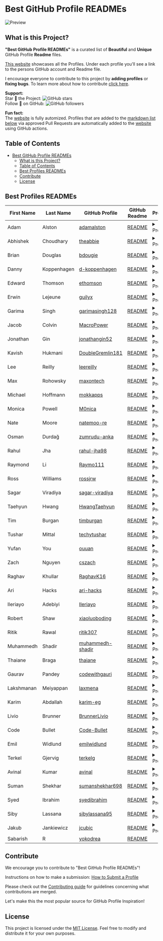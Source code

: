
# Best GitHub Profile READMEs

![Preview](./preview.gif)

## What is this Project?

**"Best GitHub Profile READMEs"** is a curated list of **Beautiful** and **Unique** GitHub Profile **Readme** files.

[This website](https://maxrohowsky.github.io/best-github-profile-readme/) showcases all the Profiles. Under each profile you'll see a link to the persons GitHub account and Readme file.

I encourage everyone to contribute to this project by **adding profiles** or **fixing bugs**. To learn more about how to contribute  [click here](#contribute-to-the-list).

**Support:**
<br>
Star 🌟 the Project: ![GitHub stars](https://img.shields.io/github/stars/maxrohowsky/best-github-profile-readme.svg?style=social&label=Star)
<br>
Follow 🤝 on GitHub: ![GitHub followers](https://img.shields.io/github/followers/maxrohowsky.svg?style=social&label=Follow)
<br>

**Fun fact:** 
<br>
The [website](https://maxrohowsky.github.io/best-github-profile-readme/) is fully automized. Profiles that are added to the [markdown list below](#best-profiles-readmes) via approved Pull Requests are automatically added to the [website](https://maxrohowsky.github.io/best-github-profile-readme/) using GitHub actions.

## Table of Contents

- [Best GitHub Profile READMEs](#best-github-profile-readmes)
  - [What is this Project?](#what-is-this-project)
  - [Table of Contents](#table-of-contents)
  - [Best Profiles READMEs](#best-profiles-readmes)
  - [Contribute](#contribute)
  - [License](#license)

 
    
    


## Best Profiles READMEs

| First Name | Last Name   | GitHub Profile                                          | GitHub Readme                                                  | Preview                                                                                                 |
| ---------- | ----------- | ------------------------------------------------------- | -------------------------------------------------------------- | ------------------------------------------------------------------------------------------------------- |
| Adam       | Alston      | [adamalston](https://github.com/adamalston)             | [README](https://github.com/adamalston/adamalston)             | <details> <summary>Preview</summary>![Preview Image](docs/screenshots/adamalston.jpeg) </details>       |
| Abhishek   | Choudhary   | [theabbie](https://github.com/theabbie)                 | [README](https://github.com/theabbie/theabbie)                 | <details> <summary>Preview</summary>![Preview Image](docs/screenshots/theabbie.jpeg) </details>         |
| Brian      | Douglas     | [bdougie](https://github.com/bdougie)                   | [README](https://github.com/bdougie/bdougie)                   | <details> <summary>Preview</summary>![Preview Image](docs/screenshots/bdougie.jpeg) </details>          |
| Danny      | Koppenhagen | [d-koppenhagen](https://github.com/d-koppenhagen)       | [README](https://github.com/d-koppenhagen/d-koppenhagen)       | <details> <summary>Preview</summary>![Preview Image](docs/screenshots/d-koppenhagen.jpeg) </details>    |
| Edward     | Thomson     | [ethomson](https://github.com/ethomson)                 | [README](https://github.com/ethomson/ethomson)                 | <details> <summary>Preview</summary>![Preview Image](docs/screenshots/ethomson.jpeg) </details>         |
| Erwin      | Lejeune     | [guilyx](https://github.com/guilyx)                     | [README](https://github.com/guilyx/guilyx)                     | <details> <summary>Preview</summary>![Preview Image](docs/screenshots/guilyx.jpeg) </details>           |
| Garima     | Singh       | [garimasingh128](https://github.com/garimasingh128)     | [README](https://github.com/garimasingh128/garimasingh128)     | <details> <summary>Preview</summary>![Preview Image](docs/screenshots/garimasingh128.jpeg) </details>   |
| Jacob      | Colvin      | [MacroPower](https://github.com/MacroPower)             | [README](https://github.com/MacroPower/MacroPower)             | <details> <summary>Preview</summary>![Preview Image](docs/screenshots/MacroPower.jpeg) </details>       |
| Jonathan   | Gin         | [jonathangin52](https://github.com/jonathangin52)       | [README](https://github.com/jonathangin52/jonathangin52)       | <details> <summary>Preview</summary>![Preview Image](docs/screenshots/jonathangin52.jpeg) </details>    |
| Kavish     | Hukmani     | [DoubleGremlin181](https://github.com/DoubleGremlin181) | [README](https://github.com/DoubleGremlin181/DoubleGremlin181) | <details> <summary>Preview</summary>![Preview Image](docs/screenshots/DoubleGremlin181.jpeg) </details> |
| Lee        | Reilly      | [leereilly](https://github.com/leereilly)               | [README](https://github.com/leereilly/leereilly)               | <details> <summary>Preview</summary>![Preview Image](docs/screenshots/leereilly.jpeg) </details>        |
| Max        | Rohowsky    | [maxontech](https://github.com/maxontech)               | [README](https://github.com/maxontech/maxontech)               | <details> <summary>Preview</summary>![Preview Image](docs/screenshots/maxontech.jpeg) </details>        |
| Michael    | Hoffmann    | [mokkapps](https://github.com/mokkapps)                 | [README](https://github.com/mokkapps/mokkapps)                 | <details> <summary>Preview</summary>![Preview Image](docs/screenshots/mokkapps.jpeg) </details>         |
| Monica     | Powell      | [M0nica](https://github.com/M0nica)                     | [README](https://github.com/M0nica/M0nica)                     | <details> <summary>Preview</summary>![Preview Image](docs/screenshots/M0nica.jpeg) </details>           |
| Nate       | Moore       | [natemoo-re](https://github.com/natemoo-re)             | [README](https://github.com/natemoo-re/natemoo-re)             | <details> <summary>Preview</summary>![Preview Image](docs/screenshots/natemoo-re.jpeg) </details>       |
| Osman      | Durdağ      | [zumrudu-anka](https://github.com/zumrudu-anka)         | [README](https://github.com/zumrudu-anka/zumrudu-anka)         | <details> <summary>Preview</summary>![Preview Image](docs/screenshots/zumrudu-anka.jpeg) </details>     |
| Rahul      | Jha         | [rahul-jha98](https://github.com/rahul-jha98)           | [README](https://github.com/rahul-jha98/rahul-jha98)           | <details> <summary>Preview</summary>![Preview Image](docs/screenshots/rahul-jha98.jpeg) </details>      |
| Raymond    | Li          | [Raymo111](https://github.com/Raymo111)                 | [README](https://github.com/Raymo111/Raymo111)                 | <details> <summary>Preview</summary>![Preview Image](docs/screenshots/Raymo111.jpeg) </details>         |
| Ross       | Williams    | [rossjrw](https://github.com/rossjrw)                   | [README](https://github.com/rossjrw/rossjrw)                   | <details> <summary>Preview</summary>![Preview Image](docs/screenshots/rossjrw.jpeg) </details>          |
| Sagar      | Viradiya    | [sagar-viradiya](https://github.com/sagar-viradiya)     | [README](https://github.com/sagar-viradiya/sagar-viradiya)     | <details> <summary>Preview</summary>![Preview Image](docs/screenshots/sagar-viradiya.jpeg) </details>   |
| Taehyun    | Hwang       | [HwangTaehyun](https://github.com/HwangTaehyun)         | [README](https://github.com/HwangTaehyun/HwangTaehyun)         | <details> <summary>Preview</summary>![Preview Image](docs/screenshots/HwangTaehyun.jpeg) </details>     |
| Tim        | Burgan      | [timburgan](https://github.com/timburgan)               | [README](https://github.com/timburgan/timburgan)               | <details> <summary>Preview</summary>![Preview Image](docs/screenshots/timburgan.jpeg) </details>        |
| Tushar     | Mittal      | [techytushar](https://github.com/techytushar)           | [README](https://github.com/techytushar/techytushar)           | <details> <summary>Preview</summary>![Preview Image](docs/screenshots/techytushar.jpeg) </details>      |
| Yufan      | You         | [ouuan](https://github.com/ouuan)                       | [README](https://github.com/ouuan/ouuan)                       | <details> <summary>Preview</summary>![Preview Image](docs/screenshots/ouuan.jpeg) </details>            |
| Zach       | Nguyen      | [cszach](https://github.com/cszach)                     | [README](https://github.com/cszach/cszach)                     | <details> <summary>Preview</summary>![Preview Image](docs/screenshots/cszach.jpeg) </details>           |
| Raghav     | Khullar     | [RaghavK16](https://github.com/RaghavK16)               | [README](https://github.com/Raghav16/Raghav16)                 | <details> <summary>Preview</summary>![Preview Image](docs/screenshots/Raghav16.jpeg) </details>         |
| Ari        | Hacks       | [ari-hacks](https://github.com/ari-hacks)               | [README](https://github.com/ari-hacks/ari-hacks)               | <details> <summary>Preview</summary>![Preview Image](docs/screenshots/ari-hacks.jpeg) </details>        |
| Ileriayo   | Adebiyi     | [Ileriayo](https://github.com/Ileriayo)                 | [README](https://github.com/Ileriayo/Ileriayo)                 | <details> <summary>Preview</summary>![Preview Image](docs/screenshots/Ileriayo.jpeg) </details>         |
| Robert     | Shaw        | [xiaoluoboding](https://github.com/xiaoluoboding)       | [README](https://github.com/xiaoluoboding/xiaoluoboding)       | <details> <summary>Preview</summary>![Preview Image](docs/screenshots/xiaoluoboding.jpeg) </details>    |
| Ritik      | Rawal       | [ritik307](https://github.com/ritik307)                 | [README](https://github.com/ritik307/ritik307)                 | <details> <summary>Preview</summary>![Preview Image](docs/screenshots/ritik307.jpeg) </details>         |
| Muhammedh  | Shadir      | [muhammedh-shadir](https://github.com/muhammedh-shadir) | [README](https://github.com/muhammedh-shadir/muhammedh-shadir) | <details> <summary>Preview</summary>![Preview Image](docs/screenshots/muhammedh-shadir.jpeg) </details> |
| Thaiane    | Braga       | [thaiane](https://github.com/thaiane)                   | [README](https://github.com/thaiane/thaiane)                   | <details> <summary>Preview</summary>![Preview Image](docs/screenshots/thaiane.jpeg) </details>          |
| Gaurav     | Pandey      | [codewithgauri](https://github.com/codewithgauri)       | [README](https://github.com/codewithgauri/codewithgauri)       | <details> <summary>Preview</summary>![Preview Image](docs/screenshots/codewithgauri.jpeg) </details>    |
| Lakshmanan | Meiyappan   | [laxmena](https://github.com/laxmena)                   | [README](https://github.com/laxmena/laxmena)                   | <details> <summary>Preview</summary>![Preview Image](docs/screenshots/laxmena.jpeg) </details>          |
| Karim      | Abdallah    | [karim-eg](https://github.com/karim-eg)                 | [README](https://github.com/karim-eg/karim-eg)                 | <details> <summary>Preview</summary>![Preview Image](docs/screenshots/karim-eg.jpeg) </details>         |
| Livio      | Brunner     | [BrunnerLivio](https://github.com/BrunnerLivio)         | [README](https://github.com/BrunnerLivio/BrunnerLivio)         | <details> <summary>Preview</summary>![Preview Image](docs/screenshots/BrunnerLivio.jpeg) </details>     |
| Code       | Bullet      | [Code-Bullet](https://github.com/Code-Bullet)           | [README](https://github.com/Code-Bullet/Code-Bullet)           | <details> <summary>Preview</summary>![Preview Image](docs/screenshots/Code-Bullet.jpeg) </details>      |
| Emil       | Widlund     | [emilwidlund](https://github.com/emilwidlund)           | [README](https://github.com/emilwidlund/emilwidlund)           | <details> <summary>Preview</summary>![Preview Image](docs/screenshots/emilwidlund.jpeg) </details>      |
| Terkel     | Gjervig     | [terkelg](https://github.com/terkelg)                   | [README](https://github.com/terkelg/terkelg)                   | <details> <summary>Preview</summary>![Preview Image](docs/screenshots/terkelg.jpeg) </details>          |
| Avinal     | Kumar       | [avinal](https://github.com/avinal)                     | [README](https://github.com/avinal/avinal)                     | <details> <summary>Preview</summary>![Preview Image](docs/screenshots/avinal.jpeg) </details>           |
| Suman      | Shekhar     | [sumanshekhar698](https://github.com/sumanshekhar698)   | [README](https://github.com/sumanshekhar698/sumanshekhar698)   | <details> <summary>Preview</summary>![Preview Image](docs/screenshots/sumanshekhar698.jpeg) </details>  |
| Syed       | Ibrahim     | [syedibrahim](https://github.com/syedibrahim)           | [README](https://github.com/syedibrahim/syedibrahim)           | <details> <summary>Preview</summary>![Preview Image](docs/screenshots/syedibrahim.jpeg) </details>      |
| Siby       | Lassana     | [sibylassana95](https://github.com/sibylassana95)       | [README](https://github.com/sibylassana95/sibylassana95)       | <details> <summary>Preview</summary>![Preview Image](docs/screenshots/sibylassana95.jpeg) </details>    |
| Jakub      | Jankiewicz  | [jcubic](https://github.com/jcubic)                     | [README](https://github.com/jcubic/jcubic)                     | <details> <summary>Preview</summary>![Preview Image](docs/screenshots/jcubic.jpeg) </details>           |  
| Sabarish   | R         | [yokodrea](https://github.com/yokodrea) | [README](https://github.com/yokodrea/yokodrea) | |


## Contribute

We encourage you to contribute to "Best GitHub Profile READMEs"!

Instructions on how to make a submission: [How to Submit a Profile](instructions.md)

Please check out the [Contributing guide](CONTRIBUTING.md) for guidelines concerning what contributions are merged.

Let's make this the most popular source for GitHub Profile Inspiration!


## License

This project is licensed under the [MIT License](https://opensource.org/licenses/MIT). Feel free to modify and distribute it for your own purposes.
